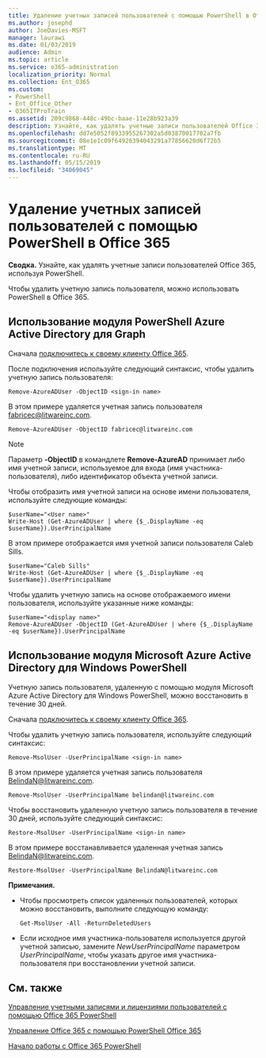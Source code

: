 ```yaml
---
title: Удаление учетных записей пользователей с помощью PowerShell в Office 365
ms.author: josephd
author: JoeDavies-MSFT
manager: laurawi
ms.date: 01/03/2019
audience: Admin
ms.topic: article
ms.service: o365-administration
localization_priority: Normal
ms.collection: Ent_O365
ms.custom:
- PowerShell
- Ent_Office_Other
- O365ITProTrain
ms.assetid: 209c9868-448c-49bc-baae-11e28b923a39
description: Узнайте, как удалять учетные записи пользователей Office 365, используя PowerShell.
ms.openlocfilehash: dd7e5052f8933955267302a5d03870017702a7fb
ms.sourcegitcommit: 08e1e1c09f64926394043291a77856620d6f72b5
ms.translationtype: MT
ms.contentlocale: ru-RU
ms.lasthandoff: 05/15/2019
ms.locfileid: "34069045"
---
```

# <a name="delete-user-accounts-with-office-365-powershell"></a>Удаление учетных записей пользователей с помощью PowerShell в Office 365

**Сводка.** Узнайте, как удалять учетные записи пользователей Office 365, используя PowerShell.
  
Чтобы удалить учетную запись пользователя, можно использовать PowerShell в Office 365.

   
## <a name="use-the-azure-active-directory-powershell-for-graph-module"></a>Использование модуля PowerShell Azure Active Directory для Graph

Сначала [подключитесь к своему клиенту Office 365](connect-to-office-365-powershell.md#connect-with-the-azure-active-directory-powershell-for-graph-module).

После подключения используйте следующий синтаксис, чтобы удалить учетную запись пользователя:
  
```
Remove-AzureADUser -ObjectID <sign-in name>
```

В этом примере удаляется учетная запись пользователя fabricec@litwareinc.com.
  
```
Remove-AzureADUser -ObjectID fabricec@litwareinc.com
```

> [!NOTE]
> Параметр **-ObjectID** в командлете **Remove-AzureAD** принимает либо имя учетной записи, используемое для входа (имя участника-пользователя), либо идентификатор объекта учетной записи.
  
Чтобы отобразить имя учетной записи на основе имени пользователя, используйте следующие команды:
  
```
$userName="<User name>"
Write-Host (Get-AzureADUser | where {$_.DisplayName -eq $userName}).UserPrincipalName
```

В этом примере отображается имя учетной записи пользователя Caleb Sills.
  
```
$userName="Caleb Sills"
Write-Host (Get-AzureADUser | where {$_.DisplayName -eq $userName}).UserPrincipalName
```

Чтобы удалить учетную запись на основе отображаемого имени пользователя, используйте указанные ниже команды:
  
```
$userName="<display name>"
Remove-AzureADUser -ObjectID (Get-AzureADUser | where {$_.DisplayName -eq $userName}).UserPrincipalName
```

## <a name="use-the-microsoft-azure-active-directory-module-for-windows-powershell"></a>Использование модуля Microsoft Azure Active Directory для Windows PowerShell

Учетную запись пользователя, удаленную с помощью модуля Microsoft Azure Active Directory для Windows PowerShell, можно восстановить в течение 30 дней.

Сначала [подключитесь к своему клиенту Office 365](connect-to-office-365-powershell.md#connect-with-the-microsoft-azure-active-directory-module-for-windows-powershell).


Чтобы удалить учетную запись пользователя, используйте следующий синтаксис:
  
```
Remove-MsolUser -UserPrincipalName <sign-in name>
```

В этом примере удаляется учетная запись пользователя BelindaN@litwareinc.com.
  
```
Remove-MsolUser -UserPrincipalName belindan@litwareinc.com
```

Чтобы восстановить удаленную учетную запись пользователя в течение 30 дней, используйте следующий синтаксис:
  
```
Restore-MsolUser -UserPrincipalName <sign-in name>
```

В этом примере восстанавливается удаленная учетная запись BelindaN@litwareinc.com.
  
```
Restore-MsolUser -UserPrincipalName BelindaN@litwareinc.com
```

 **Примечания.**
  
- Чтобы просмотреть список удаленных пользователей, которых можно восстановить, выполните следующую команду:
    
  ```
  Get-MsolUser -All -ReturnDeletedUsers
  ```

- Если исходное имя участника-пользователя используется другой учетной записью, замените _NewUserPrincipalName_ параметром _UserPrincipalName_, чтобы указать другое имя участника-пользователя при восстановлении учетной записи.


## <a name="see-also"></a>См. также

[Управление учетными записями и лицензиями пользователей с помощью Office 365 PowerShell](manage-user-accounts-and-licenses-with-office-365-powershell.md)
  
[Управление Office 365 с помощью PowerShell Office 365](manage-office-365-with-office-365-powershell.md)
  
[Начало работы с Office 365 PowerShell](getting-started-with-office-365-powershell.md)

